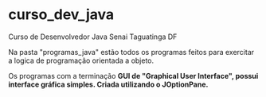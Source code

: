 # curso_dev_java
Curso de Desenvolvedor Java Senai Taguatinga DF<br>

Na pasta "programas_java" estão todos os programas feitos para exercitar a logica de programação orientada a objeto.

Os programas com a terminação <b>GUI de "Graphical User Interface", possui interface gráfica simples. Criada utilizando o JOptionPane. <b>

